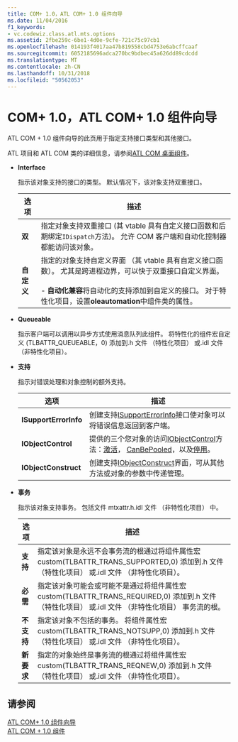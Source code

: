 ```yaml
---
title: COM+ 1.0，ATL COM+ 1.0 组件向导
ms.date: 11/04/2016
f1_keywords:
- vc.codewiz.class.atl.mts.options
ms.assetid: 2fbe259c-6be1-4d0e-9cfe-721c75c97cb1
ms.openlocfilehash: 014193f4017aa47b819558cbd4753e6abcffcaaf
ms.sourcegitcommit: 6052185696adca270bc9bdbec45a626dd89cdcdd
ms.translationtype: MT
ms.contentlocale: zh-CN
ms.lasthandoff: 10/31/2018
ms.locfileid: "50562053"
---
```

# <a name="com-10-atl-com-10-component-wizard"></a>COM+ 1.0，ATL COM+ 1.0 组件向导

ATL COM + 1.0 组件向导的此页用于指定支持接口类型和其他接口。

ATL 项目和 ATL COM 类的详细信息，请参阅[ATL COM 桌面组件](../../atl/atl-com-desktop-components.md)。

- **Interface**

   指示该对象支持的接口的类型。 默认情况下，该对象支持双重接口。

   |选项|描述|
   |------------|-----------------|
   |**双**|指定对象支持双重接口 (其 vtable 具有自定义接口函数和后期绑定`IDispatch`方法)。 允许 COM 客户端和自动化控制器都能访问该对象。|
   |**自定义**|指定的对象支持自定义界面 （其 vtable 具有自定义接口函数）。 尤其是跨进程边界，可以快于双重接口自定义界面。<br /><br /> - **自动化兼容**将自动化的支持添加到自定义的接口。 对于特性化项目，设置**oleautomation**中组件类的属性。|

- **Queueable**

   指示客户端可以调用以异步方式使用消息队列此组件。 将特性化的组件宏自定义 (TLBATTR_QUEUEABLE，0) 添加到.h 文件 （特性化项目） 或.idl 文件 （非特性化项目）。

- **支持**

   指示对错误处理和对象控制的额外支持。

   |选项|描述|
   |------------|-----------------|
   |**ISupportErrorInfo**|创建支持[ISupportErrorInfo](../../atl/reference/isupporterrorinfoimpl-class.md)接口使对象可以将错误信息返回到客户端。|
   |**IObjectControl**|提供的三个您对象的访问[IObjectControl](/windows/desktop/api/comsvcs/nn-comsvcs-iobjectcontrol)方法：[激活](/windows/desktop/api/comsvcs/nf-comsvcs-iobjectcontrol-activate)， [CanBePooled](/windows/desktop/api/comsvcs/nf-comsvcs-iobjectcontrol-canbepooled)，以及[停用](/windows/desktop/api/comsvcs/nf-comsvcs-iobjectcontrol-deactivate)。|
   |**IObjectConstruct**|创建支持[IObjectConstruct](/windows/desktop/api/comsvcs/nn-comsvcs-iobjectconstruct)界面，可从其他方法或对象的参数中传递管理。|

- **事务**

   指示该对象支持事务。 包括文件 mtxattr.h.idl 文件 （非特性化项目） 中。

   |选项|描述|
   |------------|-----------------|
   |**支持**|指定该对象是永远不会事务流的根通过将组件属性宏 custom(TLBATTR_TRANS_SUPPORTED,0) 添加到.h 文件 （特性化项目） 或.idl 文件 （非特性化项目）。|
   |**必需**|指定该对象可能会或可能不是通过将组件属性宏 custom(TLBATTR_TRANS_REQUIRED,0) 添加到.h 文件 （特性化项目） 或.idl 文件 （非特性化项目） 事务流的根。|
   |**不支持**|指定该对象不包括的事务。 将组件属性宏 custom(TLBATTR_TRANS_NOTSUPP,0) 添加到.h 文件 （特性化项目） 或.idl 文件 （非特性化项目）。|
   |**新要求**|指定的对象始终是事务流的根通过将组件属性宏 custom(TLBATTR_TRANS_REQNEW,0) 添加到.h 文件 （特性化项目） 或.idl 文件 （非特性化项目）。|

## <a name="see-also"></a>请参阅

[ATL COM+ 1.0 组件向导](../../atl/reference/atl-com-plus-1-0-component-wizard.md)<br/>
[ATL COM + 1.0 组件](../../atl/reference/adding-an-atl-com-plus-1-0-component.md)

